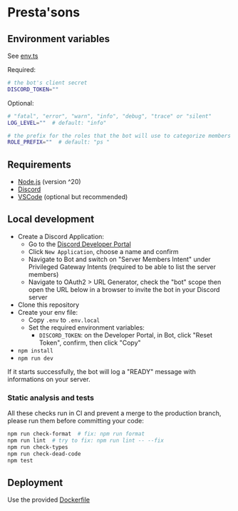 # Presta'sons

## Environment variables

See [env.ts](src/env.ts)

Required:

```bash
# the bot's client secret
DISCORD_TOKEN=""
```

Optional:

```bash
# "fatal", "error", "warn", "info", "debug", "trace" or "silent"
LOG_LEVEL=""  # default: "info"

# the prefix for the roles that the bot will use to categorize members
ROLE_PREFIX=""  # default: "ps "
```

## Requirements

- [Node.js](https://nodejs.org) (version ^20)
- [Discord](https://discord.com)
- [VSCode](https://code.visualstudio.com) (optional but recommended)

## Local development

- Create a Discord Application:
  - Go to the [Discord Developer Portal](https://discord.com/developers/applications)
  - Click `New Application`, choose a name and confirm
  - Navigate to Bot and switch on "Server Members Intent" under Privileged Gateway Intents (required to be able to list the server members)
  - Navigate to OAuth2 > URL Generator, check the "bot" scope then open the URL below in a browser to invite the bot in your Discord server
- Clone this repository
- Create your env file:
  - Copy `.env` to `.env.local`
  - Set the required environment variables:
    - `DISCORD_TOKEN`: on the Developer Portal, in Bot, click "Reset Token", confirm, then click "Copy"
- `npm install`
- `npm run dev`

If it starts successfully, the bot will log a "READY" message with informations on your server.

### Static analysis and tests

All these checks run in CI and prevent a merge to the production branch, please run them before committing your code:

```bash
npm run check-format  # fix: npm run format
npm run lint  # try to fix: npm run lint -- --fix
npm run check-types
npm run check-dead-code
npm test
```

## Deployment

Use the provided [Dockerfile](Dockerfile)
